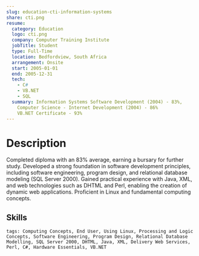 ```yaml
---
slug: education-cti-information-systems
share: cti.png
resume:
  category: Education
  logo: cti.png
  company: Computer Training Institute
  jobTitle: Student
  type: Full-Time
  location: Bedfordview, South Africa
  arrangement: Onsite
  start: 2005-01-01
  end: 2005-12-31
  tech:
    - C#
    - VB.NET
    - SQL
  summary: Information Systems Software Development (2004) - 83%,
    Computer Science - Internet Development (2004) - 86%
    VB.NET Certificate - 93%
---
```


# Description

Completed diploma with an 83% average, earning a bursary for further study. Developed a strong foundation in software development principles, including software engineering, program design, and relational database modeling (SQL Server 2000). Gained practical experience with Java, XML, and web technologies such as DHTML and Perl, enabling the creation of dynamic web applications. Proficient in Linux and fundamental computing concepts.

## Skills

`tags: Computing Concepts, End User, Using Linux, Processing and Logic Concepts, Software Engineering, Program Design, Relational Database Modelling, SQL Server 2000, DHTML, Java, XML, Delivery Web Services, Perl, C#, Hardware Essentials, VB.NET`
